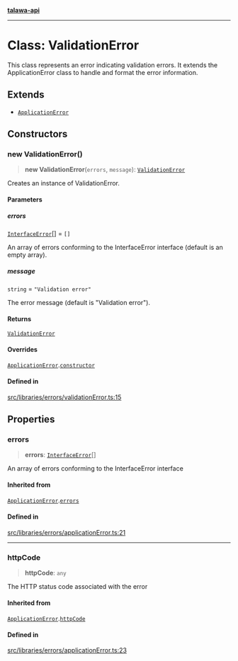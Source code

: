 [**talawa-api**](../../../../README.md)

***

# Class: ValidationError

This class represents an error indicating validation errors.
It extends the ApplicationError class to handle and format the error information.

## Extends

- [`ApplicationError`](../../applicationError/classes/ApplicationError.md)

## Constructors

### new ValidationError()

> **new ValidationError**(`errors`, `message`): [`ValidationError`](ValidationError.md)

Creates an instance of ValidationError.

#### Parameters

##### errors

[`InterfaceError`](../../applicationError/interfaces/InterfaceError.md)[] = `[]`

An array of errors conforming to the InterfaceError interface (default is an empty array).

##### message

`string` = `"Validation error"`

The error message (default is "Validation error").

#### Returns

[`ValidationError`](ValidationError.md)

#### Overrides

[`ApplicationError`](../../applicationError/classes/ApplicationError.md).[`constructor`](../../applicationError/classes/ApplicationError.md#constructors)

#### Defined in

[src/libraries/errors/validationError.ts:15](https://github.com/Suyash878/talawa-api/blob/f376d03c37e9acd046e7cc983947432c95f74442/src/libraries/errors/validationError.ts#L15)

## Properties

### errors

> **errors**: [`InterfaceError`](../../applicationError/interfaces/InterfaceError.md)[]

An array of errors conforming to the InterfaceError interface

#### Inherited from

[`ApplicationError`](../../applicationError/classes/ApplicationError.md).[`errors`](../../applicationError/classes/ApplicationError.md#errors-1)

#### Defined in

[src/libraries/errors/applicationError.ts:21](https://github.com/Suyash878/talawa-api/blob/f376d03c37e9acd046e7cc983947432c95f74442/src/libraries/errors/applicationError.ts#L21)

***

### httpCode

> **httpCode**: `any`

The HTTP status code associated with the error

#### Inherited from

[`ApplicationError`](../../applicationError/classes/ApplicationError.md).[`httpCode`](../../applicationError/classes/ApplicationError.md#httpcode-1)

#### Defined in

[src/libraries/errors/applicationError.ts:23](https://github.com/Suyash878/talawa-api/blob/f376d03c37e9acd046e7cc983947432c95f74442/src/libraries/errors/applicationError.ts#L23)
